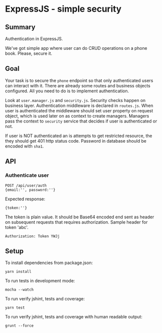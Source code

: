 # ExpressJS - simple security

## Summary
Authentication in ExpressJS.

We've got simple app where user can do CRUD operations on a phone book. Please, secure it.

## Goal
Your task is to secure the `phone` endpoint so that only authenticated users can interact with it.
There are already some routes and business objects configured.
All you need to do is to implement authentication.

Look at `user.manager.js` and `security.js`. Security checks happen on business layer.
Authentication middleware is declared in `routes.js`.
When user is authenticated the middleware should set user property on request object, which is used later on as context to create managers.
Managers pass the context to `security` service that decides if user is authenticated or not.

If user is NOT authenticated an is attempts to get restricted resource, the they should get 401 http status code.
Password in database should be encoded with `sha1`.

## API

### Authenticate user
```
POST /api/user/auth
{email:'', password:''}
```

Expected response:

```
{token:''}
```

The token is plain value. It should be Base64 encoded end sent as header on subsequent requests that requires authorization.
Sample header for token 'abc'.

```
Authorization: Token YWJj
```

## Setup
To install dependencies from package.json:

    yarn install

To run tests in development mode:

    mocha --watch

To run verify jshint, tests and coverage:

    yarn test

To run verify jshint, tests and coverage with human readable output:

    grunt --force
